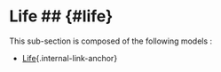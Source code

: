 # Life ## {#life}

This sub-section is composed of the following models :

* [Life](references#LifeLife){.internal-link-anchor}